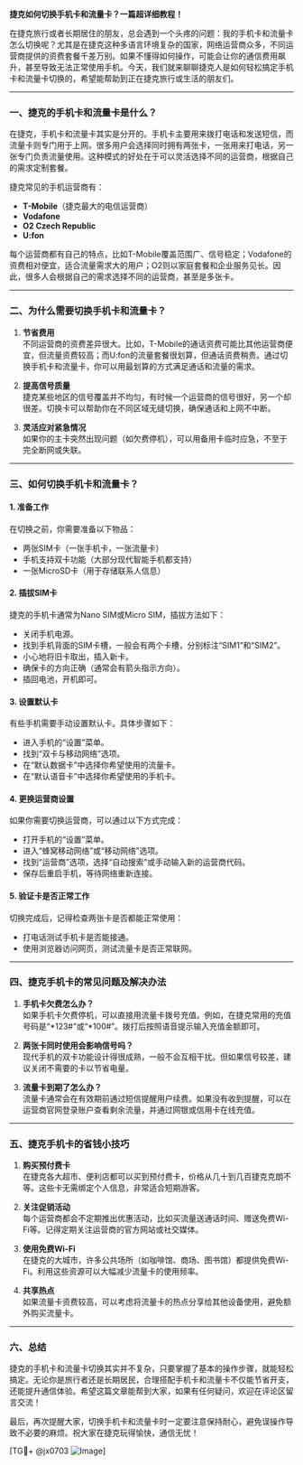 **捷克如何切换手机卡和流量卡？一篇超详细教程！**

在捷克旅行或者长期居住的朋友，总会遇到一个头疼的问题：我的手机卡和流量卡怎么切换呢？尤其是在捷克这种多语言环境复杂的国家，网络运营商众多，不同运营商提供的资费套餐千差万别。如果不懂得如何操作，可能会让你的通信费用飙升，甚至导致无法正常使用手机。今天，我们就来聊聊捷克人是如何轻松搞定手机卡和流量卡切换的，希望能帮助到正在捷克旅行或生活的朋友们。

---

### **一、捷克的手机卡和流量卡是什么？**

在捷克，手机卡和流量卡其实是分开的。手机卡主要用来拨打电话和发送短信，而流量卡则专门用于上网。很多用户会选择同时拥有两张卡，一张用来打电话，另一张专门负责流量使用。这种模式的好处在于可以灵活选择不同的运营商，根据自己的需求定制套餐。

捷克常见的手机运营商有：

- **T-Mobile**（捷克最大的电信运营商）
- **Vodafone**
- **O2 Czech Republic**
- **U:fon**

每个运营商都有自己的特点，比如T-Mobile覆盖范围广、信号稳定；Vodafone的资费相对便宜，适合流量需求大的用户；O2则以家庭套餐和企业服务见长。因此，很多人会根据自己的需求选择不同的运营商，甚至是多张卡。

---

### **二、为什么需要切换手机卡和流量卡？**

1. **节省费用**  
   不同运营商的资费差异很大。比如，T-Mobile的通话资费可能比其他运营商便宜，但流量资费较高；而U:fon的流量套餐很划算，但通话资费稍贵。通过切换手机卡和流量卡，你可以用最划算的方式满足通话和流量的需求。

2. **提高信号质量**  
   捷克某些地区的信号覆盖并不均匀，有时候一个运营商的信号很好，另一个却很差。切换卡可以帮助你在不同区域无缝切换，确保通话和上网不中断。

3. **灵活应对紧急情况**  
   如果你的主卡突然出现问题（如欠费停机），可以用备用卡临时应急，不至于完全断网或失联。

---

### **三、如何切换手机卡和流量卡？**

#### **1. 准备工作**

在切换之前，你需要准备以下物品：
- 两张SIM卡（一张手机卡，一张流量卡）
- 手机支持双卡功能（大部分现代智能手机都支持）
- 一张MicroSD卡（用于存储联系人信息）

#### **2. 插拔SIM卡**

捷克的手机卡通常为Nano SIM或Micro SIM，插拔方法如下：
- 关闭手机电源。
- 找到手机背面的SIM卡槽，一般会有两个卡槽，分别标注“SIM1”和“SIM2”。
- 小心地将旧卡取出，插入新卡。
- 确保卡的方向正确（通常会有箭头指示方向）。
- 插回电池，开机即可。

#### **3. 设置默认卡**

有些手机需要手动设置默认卡。具体步骤如下：
- 进入手机的“设置”菜单。
- 找到“双卡与移动网络”选项。
- 在“默认数据卡”中选择你希望使用的流量卡。
- 在“默认语音卡”中选择你希望使用的手机卡。

#### **4. 更换运营商设置**

如果你需要切换运营商，可以通过以下方式完成：
- 打开手机的“设置”菜单。
- 进入“蜂窝移动网络”或“移动网络”选项。
- 找到“运营商”选项，选择“自动搜索”或手动输入新的运营商代码。
- 保存后重启手机，等待网络重新连接。

#### **5. 验证卡是否正常工作**

切换完成后，记得检查两张卡是否都能正常使用：
- 打电话测试手机卡是否能接通。
- 使用浏览器访问网页，测试流量卡是否正常联网。

---

### **四、捷克手机卡的常见问题及解决办法**

1. **手机卡欠费怎么办？**  
   如果手机卡欠费停机，可以直接用流量卡拨号充值。例如，在捷克常用的充值号码是“*123#”或“*100#”。拨打后按照语音提示输入充值金额即可。

2. **两张卡同时使用会影响信号吗？**  
   现代手机的双卡功能设计得很成熟，一般不会互相干扰。但如果信号较差，建议关闭不需要的卡以节省电量。

3. **流量卡到期了怎么办？**  
   流量卡通常会在有效期前通过短信提醒用户续费。如果没有收到提醒，可以在运营商官网登录账户查看剩余流量，并通过网银或信用卡在线充值。

---

### **五、捷克手机卡的省钱小技巧**

1. **购买预付费卡**  
   在捷克各大超市、便利店都可以买到预付费卡，价格从几十到几百捷克克朗不等。这些卡无需绑定个人信息，非常适合短期游客。

2. **关注促销活动**  
   每个运营商都会不定期推出优惠活动，比如买流量送通话时间、赠送免费Wi-Fi等。记得定期关注运营商的官方网站或社交媒体。

3. **使用免费Wi-Fi**  
   在捷克的大城市，许多公共场所（如咖啡馆、商场、图书馆）都提供免费Wi-Fi。利用这些资源可以大幅减少流量卡的使用频率。

4. **共享热点**  
   如果流量卡资费较高，可以考虑将流量卡的热点分享给其他设备使用，避免额外购买流量卡。

---

### **六、总结**

捷克的手机卡和流量卡切换其实并不复杂，只要掌握了基本的操作步骤，就能轻松搞定。无论你是旅行者还是长期居民，合理搭配手机卡和流量卡不仅能节省开支，还能提升通信体验。希望这篇文章能帮到大家，如果有任何疑问，欢迎在评论区留言交流！

最后，再次提醒大家，切换手机卡和流量卡时一定要注意保持耐心，避免误操作导致不必要的麻烦。祝大家在捷克玩得愉快，通信无忧！

[TG💪+ @jx0703 ![Image](https://github.com/user-attachments/assets/dbca1d08-cadb-493c-b0ec-ad6f7a83f270)]